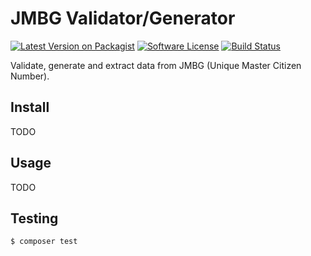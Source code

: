 # JMBG Validator/Generator

[![Latest Version on Packagist][ico-version]][link-packagist]
[![Software License][ico-license]](LICENSE.md)
[![Build Status][ico-travis]][link-travis]

Validate, generate and extract data from JMBG (Unique Master Citizen Number).

## Install

TODO

## Usage

TODO

## Testing

``` bash
$ composer test
```

[ico-version]: https://img.shields.io/packagist/v/tesla-software/jmbg.svg?style=flat-square
[ico-license]: https://img.shields.io/badge/license-MIT-brightgreen.svg?style=flat-square
[ico-travis]: https://img.shields.io/travis/tesla-software/jmbg/master.svg?style=flat-square

[link-packagist]: https://packagist.org/packages/tesla-software/jmbg
[link-travis]: https://travis-ci.org/tesla-software/jmbg
